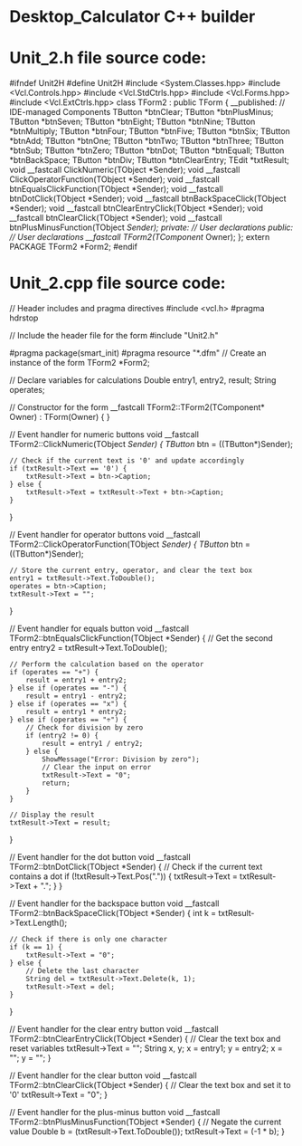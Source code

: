 # Desktop_Calculator C++ builder

# Unit_2.h file source code:

#ifndef Unit2H
#define Unit2H
#include <System.Classes.hpp>
#include <Vcl.Controls.hpp>
#include <Vcl.StdCtrls.hpp>
#include <Vcl.Forms.hpp>
#include <Vcl.ExtCtrls.hpp>
class TForm2 : public TForm
{
__published:	// IDE-managed Components
	TButton *btnClear;
	TButton *btnPlusMinus;
	TButton *btnSeven;
	TButton *btnEight;
	TButton *btnNine;
	TButton *btnMultiply;
	TButton *btnFour;
	TButton *btnFive;
	TButton *btnSix;
	TButton *btnAdd;
	TButton *btnOne;
	TButton *btnTwo;
	TButton *btnThree;
	TButton *btnSub;
	TButton *btnZero;
	TButton *btnDot;
	TButton *btnEquall;
	TButton *btnBackSpace;
	TButton *btnDiv;
	TButton *btnClearEntry;
	TEdit *txtResult;
	void __fastcall ClickNumeric(TObject *Sender);
	void __fastcall ClickOperatorFunction(TObject *Sender);
	void __fastcall btnEqualsClickFunction(TObject *Sender);
	void __fastcall btnDotClick(TObject *Sender);
	void __fastcall btnBackSpaceClick(TObject *Sender);
	void __fastcall btnClearEntryClick(TObject *Sender);
	void __fastcall btnClearClick(TObject *Sender);
	void __fastcall btnPlusMinusFunction(TObject *Sender);
private:	// User declarations
public:		// User declarations
	__fastcall TForm2(TComponent* Owner);
};
extern PACKAGE TForm2 *Form2;
#endif

# Unit_2.cpp file source code: 

// Header includes and pragma directives
#include <vcl.h>
#pragma hdrstop

// Include the header file for the form
#include "Unit2.h"



#pragma package(smart_init)
#pragma resource "*.dfm"
// Create an instance of the form
TForm2 *Form2;

// Declare variables for calculations
Double entry1, entry2, result;
String operates;


// Constructor for the form
__fastcall TForm2::TForm2(TComponent* Owner)
	: TForm(Owner)
{
}

// Event handler for numeric buttons
void __fastcall TForm2::ClickNumeric(TObject *Sender)
{
	TButton* btn = ((TButton*)Sender);

	// Check if the current text is '0' and update accordingly
	if (txtResult->Text == '0') {
		txtResult->Text = btn->Caption;
	} else {
		txtResult->Text = txtResult->Text + btn->Caption;
    }
}

// Event handler for operator buttons
void __fastcall TForm2::ClickOperatorFunction(TObject *Sender)
{
	TButton* btn = ((TButton*)Sender);

	// Store the current entry, operator, and clear the text box
	entry1 = txtResult->Text.ToDouble();
	operates = btn->Caption;
	txtResult->Text = "";
}

// Event handler for equals button
void __fastcall TForm2::btnEqualsClickFunction(TObject *Sender)
{
	// Get the second entry
	entry2 = txtResult->Text.ToDouble();

	// Perform the calculation based on the operator
	if (operates == "+") {
		result = entry1 + entry2;
	} else if (operates == "-") {
		result = entry1 - entry2;
	} else if (operates == "x") {
		result = entry1 * entry2;
	} else if (operates == "÷") {
		// Check for division by zero
		if (entry2 != 0) {
			result = entry1 / entry2;
		} else {
			ShowMessage("Error: Division by zero");
			// Clear the input on error
			txtResult->Text = "0";
			return;
		}
	}

	// Display the result
	txtResult->Text = result;
}

// Event handler for the dot button
void __fastcall TForm2::btnDotClick(TObject *Sender)
{
	// Check if the current text contains a dot
	if (!txtResult->Text.Pos(".")) {
		txtResult->Text = txtResult->Text + ".";
    }
}


// Event handler for the backspace button
void __fastcall TForm2::btnBackSpaceClick(TObject *Sender)
{
	int k = txtResult->Text.Length();

	// Check if there is only one character
	if (k == 1) {
		txtResult->Text = "0";
	} else {
		// Delete the last character
		String del = txtResult->Text.Delete(k, 1);
        txtResult->Text = del;
    }
}


// Event handler for the clear entry button
void __fastcall TForm2::btnClearEntryClick(TObject *Sender)
{
	// Clear the text box and reset variables
	txtResult->Text = "";
	String x, y;
	x = entry1;
	y = entry2;
	x = "";
	y = "";
}

// Event handler for the clear button
void __fastcall TForm2::btnClearClick(TObject *Sender)
{
	// Clear the text box and set it to '0'
	txtResult->Text = "0";
}

// Event handler for the plus-minus button
void __fastcall TForm2::btnPlusMinusFunction(TObject *Sender)
{
	// Negate the current value
	Double b = (txtResult->Text.ToDouble());
	txtResult->Text = (-1 * b);
}
